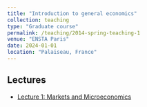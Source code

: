 ```yaml
---
title: "Introduction to general economics"
collection: teaching
type: "Graduate course"
permalink: /teaching/2014-spring-teaching-1
venue: "ENSTA Paris"
date: 2024-01-01
location: "Palaiseau, France"
---
```


## Lectures

- [Lecture 1: Markets and Microeconomics](/files/Session1_Microeconomics_Markets.pdf)